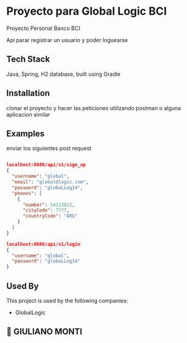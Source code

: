 # Proyecto para Global Logic BCI

Proyecto Personal Banco BCI

Api parar registrar un usuario y poder loguearse

## Tech Stack

Java, Spring, H2 database, built using Gradle



## Installation

clonar el proyecto y hacer las peticiones utilizando postman o alguna aplicacion similar


    
## Examples
enviar los siguientes post request

```json

localhost:8080/api/v1/sign_up
{
  "username": "global",
  "email": "global@logic.com",
  "password": "globaLLog14",
  "phones": [
    {
      "number": 54113012,
      "cityCode": 7777,
      "countryCode": "ARG"
    }
  ]
}

localhost:8080/api/v1/login
{
  "username": "global",
  "password": "globaLLog14"
}
```

## Used By

This project is used by the following companies:

- GlobalLogic


## 🚀 GIULIANO MONTI
